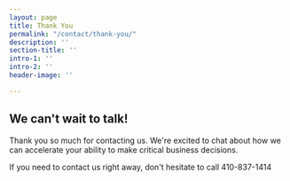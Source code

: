 ```yaml
---
layout: page
title: Thank You
permalink: "/contact/thank-you/"
description: ''
section-title: ''
intro-1: ''
intro-2: ''
header-image: ''

---
```

## We can't wait to talk!

Thank you so much for contacting us. We're excited to chat about how we can accelerate your ability to make critical business decisions.

If you need to contact us right away, don't hesitate to call 410-837-1414